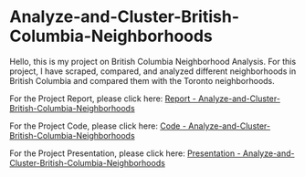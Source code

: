 # Analyze-and-Cluster-British-Columbia-Neighborhoods

Hello, this is my project on British Columbia Neighborhood Analysis. For this project, I have scraped, compared, and analyzed different neighborhoods in British Columbia and compared them with the Toronto neighborhoods. 

For the Project Report, please click here: [Report - Analyze-and-Cluster-British-Columbia-Neighborhoods](https://github.com/Shivani29sheth/Analyze-and-Cluster-British-Columbia-Neighborhoods/blob/master/CapstoneProject_Report.pdf) 

For the Project Code, please click here: [Code - Analyze-and-Cluster-British-Columbia-Neighborhoods](https://github.com/Shivani29sheth/Analyze-and-Cluster-British-Columbia-Neighborhoods/blob/master/FinalCapstoneProject.ipynb) 

For the Project Presentation, please click here: [Presentation - Analyze-and-Cluster-British-Columbia-Neighborhoods](https://github.com/Shivani29sheth/Analyze-and-Cluster-British-Columbia-Neighborhoods/blob/master/Capstone%20Project%20Presentation.pdf) 
